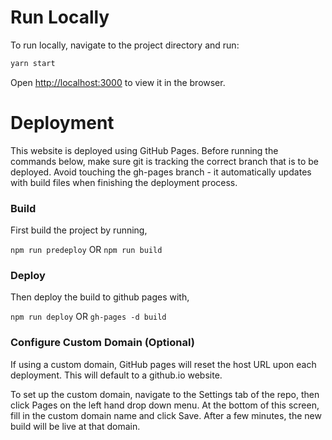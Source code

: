 # Run Locally

To run locally, navigate to the project directory and run:

```bash
yarn start
```

Open [http://localhost:3000](http://localhost:3000) to view it in the browser.

# Deployment

This website is deployed using GitHub Pages. Before running the commands below, make sure git is tracking the correct branch that is to be deployed. Avoid touching the gh-pages branch - it automatically updates with build files when finishing the deployment process. 

### Build

First build the project by running,

`npm run predeploy` OR `npm run build`

### Deploy

Then deploy the build to github pages with,

`npm run deploy` OR `gh-pages -d build`

### Configure Custom Domain (Optional)

If using a custom domain, GitHub pages will reset the host URL upon each deployment. This will default to a github.io website.

To set up the custom domain, navigate to the Settings tab of the repo, then click Pages on the left hand drop down menu. At the bottom of this screen, fill in the custom domain name and click Save. After a few minutes, the new build will be live at that domain.